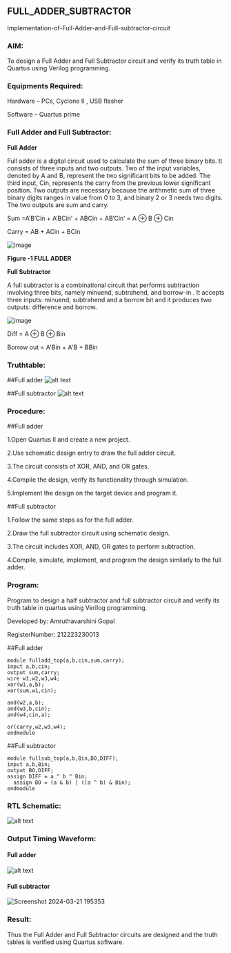 ## FULL_ADDER_SUBTRACTOR

Implementation-of-Full-Adder-and-Full-subtractor-circuit

### AIM:

To design a Full Adder and Full Subtractor circuit and verify its truth table in Quartus using Verilog programming.

### Equipments Required:

Hardware – PCs, Cyclone II , USB flasher

Software – Quartus prime

### Full Adder and Full Subtractor:

**Full Adder**

Full adder is a digital circuit used to calculate the sum of three binary bits. It consists of three inputs and two outputs. Two of the input variables, denoted by A and B, represent the two significant bits to be added. The third input, Cin, represents the carry from the previous lower significant position. Two outputs are necessary because the arithmetic sum of three binary digits ranges in value from 0 to 3, and binary 2 or 3 needs two digits. The two outputs are sum and carry.

Sum =A’B’Cin + A’BCin’ + ABCin + AB’Cin’ = A ⊕ B ⊕ Cin 

Carry = AB + ACin + BCin

![image](https://github.com/naavaneetha/FULL_ADDER_SUBTRACTOR/assets/154305477/0f30ba51-5ffb-4198-845f-18e054f675e7)

**Figure -1 FULL ADDER**

**Full Subtractor**

A full subtractor is a combinational circuit that performs subtraction involving three bits, namely minuend, subtrahend, and borrow-in . It accepts three inputs: minuend, subtrahend and a borrow bit and it produces two outputs: difference and borrow.

![image](https://github.com/naavaneetha/FULL_ADDER_SUBTRACTOR/assets/154305477/02b24f51-ab51-4304-9ad6-7b81ffc1ead5)

Diff = A ⊕ B ⊕ Bin 

Borrow out = A'Bin + A'B + BBin

### Truthtable:

##Full adder
![alt text](ex41.png)

##Full subtractor
![alt text](digi4.png)

### Procedure:

##Full adder

1.Open Quartus II and create a new project.

2.Use schematic design entry to draw the full adder circuit. 

3.The circuit consists of XOR, AND, and OR gates. 

4.Compile the design, verify its functionality through simulation. 

5.Implement the design on the target device and program it.


##Full subtractor

1.Follow the same steps as for the full adder. 

2.Draw the full subtractor circuit using schematic design. 

3.The circuit includes XOR, AND, OR gates to perform subtraction. 

4.Compile, simulate, implement, and program the design similarly to the full adder.

### Program:

Program to design a half subtractor and full subtractor circuit and verify its truth table in quartus using Verilog programming. 

Developed by: Amruthavarshini Gopal

RegisterNumber: 212223230013

##Full adder
```
module fulladd_top(a,b,cin,sum,carry);
input a,b,cin;
output sum,carry;
wire w1,w2,w3,w4;       
xor(w1,a,b);
xor(sum,w1,cin);        

and(w2,a,b);
and(w3,b,cin);
and(w4,cin,a);

or(carry,w2,w3,w4);
endmodule
```
##Full subtractor
```
module fullsub_top(a,b,Bin,BO,DIFF);
input a,b,Bin;
output BO,DIFF;
assign DIFF = a ^ b ^ Bin;
  assign BO = (a & b) | ((a ^ b) & Bin);
endmodule
```


### RTL Schematic:
![alt text](fulladdsub.png)

### Output Timing Waveform:

#### Full adder

![alt text](<Screenshot 2024-03-18 090223.png>)

#### Full subtractor

![Screenshot 2024-03-21 195353](https://github.com/Bhavyashree2403/FULL_ADDER_SUBTRACTOR/assets/149219738/1cfdc00b-2655-482f-8f81-b43129139495)


### Result:

Thus the Full Adder and Full Subtractor circuits are designed and the truth tables is verified using Quartus software.



